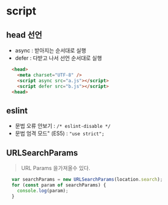 # script

## head 선언
- async : 받아지는 순서대로 실행
- defer : 다받고 나서 선언 순서대로 실행
``` html
  <head>
    <meta charset="UTF-8" />
    <script async src="a.js"></script>
    <script defer src="b.js"></script>
  <head>
```

## eslint
- 문법 오류 안보기      : `/* eslint-disable */`
- 문법 엄격 모드" (ES5) : `"use strict";`


## URLSearchParams
> URL Params 을가져올수 있다.
``` js
  var searchParams = new URLSearchParams(location.search);
  for (const param of searchParams) {
    console.log(param);
  }
```